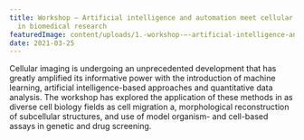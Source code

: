 ```yaml
---
title: Workshop – Artificial intelligence and automation meet cellular imaging
  in biomedical research
featuredImage: content/uploads/1.-workshop-–-artificial-intelligence-and-automation-meet-cellular-imaging-in-biomedical-research25032021.jpg
date: 2021-03-25
---
```

Cellular imaging is undergoing an unprecedented development that has greatly amplified its informative power with the introduction of machine learning, artificial intelligence-based approaches and quantitative data analysis. The workshop has explored the application of these methods in as diverse cell biology fields as cell migration a, morphological reconstruction of subcellular structures, and use of model organism- and cell-based assays in genetic and drug screening.